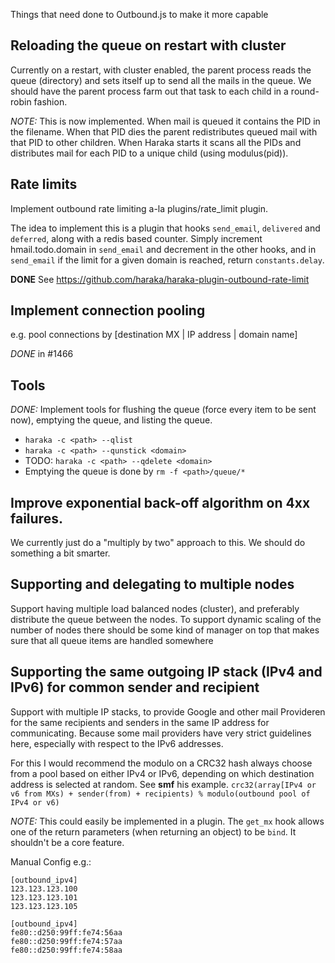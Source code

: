 Things that need done to Outbound.js to make it more capable

## Reloading the queue on restart with cluster

Currently on a restart, with cluster enabled, the parent process reads the queue (directory) and sets itself up to send all the mails in the queue. We should have the parent process farm out that task to each child in a round-robin fashion.

*NOTE:* This is now implemented. When mail is queued it contains the PID in the filename. When that PID dies the parent redistributes queued mail with that PID to other children. When Haraka starts it scans all the PIDs and distributes mail for each PID to a unique child (using modulus(pid)).

## Rate limits

Implement outbound rate limiting a-la plugins/rate_limit plugin.

The idea to implement this is a plugin that hooks `send_email`, `delivered` and `deferred`, along with a redis based counter. Simply increment hmail.todo.domain in `send_email` and decrement in the other hooks, and in `send_email` if the limit for a given domain is reached, return `constants.delay`.

**DONE** See https://github.com/haraka/haraka-plugin-outbound-rate-limit

## Implement connection pooling

e.g. pool connections by [destination MX | IP address | domain name]

*DONE* in #1466

## Tools

*DONE:* Implement tools for flushing the queue (force every item to be sent now), emptying the queue, and listing the queue.

* `haraka -c <path> --qlist`
* `haraka -c <path> --qunstick <domain>`
* TODO: `haraka -c <path> --qdelete <domain>`
* Emptying the queue is done by `rm -f <path>/queue/*`

## Improve exponential back-off algorithm on 4xx failures.

We currently just do a "multiply by two" approach to this. We should do something a bit smarter.

## Supporting and delegating to multiple nodes

Support having multiple load balanced nodes (cluster), and preferably distribute the queue between the nodes.
To support dynamic scaling of the number of nodes there should be some kind of manager on top that makes sure that all queue items are handled somewhere

## Supporting the same outgoing IP stack (IPv4 and IPv6) for common sender and recipient

Support with multiple IP stacks, to provide Google and other mail Provideren for the same recipients and senders in the same IP address for communicating. Because some mail providers have very strict guidelines here, especially with respect to the IPv6 addresses.

For this I would recommend the modulo on a CRC32 hash always choose from a pool based on either IPv4 or IPv6, depending on which destination address is selected at random. See __smf__ his example.
`crc32(array[IPv4 or v6 from MXs) + sender(from) + recipients) % modulo(outbound pool of IPv4 or v6)`

*NOTE:* This could easily be implemented in a plugin. The `get_mx` hook allows one of the return parameters (when returning an object) to be `bind`. It shouldn't be a core feature.

Manual Config e.g.:
```
[outbound_ipv4]
123.123.123.100
123.123.123.101
123.123.123.105

[outbound_ipv4]
fe80::d250:99ff:fe74:56aa
fe80::d250:99ff:fe74:57aa
fe80::d250:99ff:fe74:58aa
```
